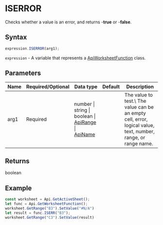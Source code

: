 # ISERROR

Checks whether a value is an error, and returns -**true** or -**false**.

## Syntax

```javascript
expression.ISERROR(arg1);
```

`expression` - A variable that represents a [ApiWorksheetFunction](../ApiWorksheetFunction.md) class.

## Parameters

| **Name** | **Required/Optional** | **Data type** | **Default** | **Description** |
| ------------- | ------------- | ------------- | ------------- | ------------- |
| arg1 | Required | number \| string \| boolean \| [ApiRange](../../ApiRange/ApiRange.md) \| [ApiName](../../ApiName/ApiName.md) |  | The value to test.\ The value can be an empty cell, error, logical value, text, number, range, or range name. |

## Returns

boolean

## Example



```javascript editor-
const worksheet = Api.GetActiveSheet();
let func = Api.GetWorksheetFunction();
worksheet.GetRange("B3").SetValue("#N/A")
let result = func.ISERR("B3");
worksheet.GetRange("C3").SetValue(result)

```
